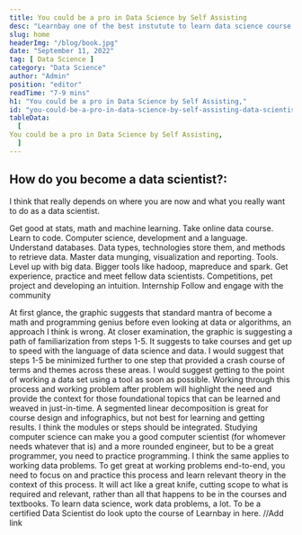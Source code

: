 ```yaml
---
title: You could be a pro in Data Science by Self Assisting
desc: "Learnbay one of the best instutute to learn data science course in India, so Enroll Now And Get Your Dream Job!"
slug: home
headerImg: "/blog/book.jpg"
date: "September 11, 2022"
tag: [ Data Science ]
category: "Data Science"
author: "Admin"
position: "editor"
readTime: "7-9 mins"
h1: "You could be a pro in Data Science by Self Assisting,"
id: "you-could-be-a-pro-in-data-science-by-self-assisting-data-scientist"
tableData:
  [
You could be a pro in Data Science by Self Assisting,
  ]
---
```

## How do you become a data scientist?:

I think that really depends on where you are now and what you really want to do as a data scientist.

 Get good at stats, math and machine learning. Take online data course.
    Learn to code. Computer science, development and a language.
    Understand databases. Data types, technologies store them, and methods to retrieve data.
    Master data munging, visualization and reporting. Tools.
    Level up with big data. Bigger tools like hadoop, mapreduce and spark.
    Get experience, practice and meet fellow data scientists. Competitions, pet project and developing an intuition.
    Internship
    Follow and engage with the community

At first glance, the graphic suggests that standard mantra of become a math and programming genius before even looking at data or algorithms, an approach I think is wrong. At closer examination, the graphic is suggesting a path of familiarization from steps 1-5. It suggests to take courses and get up to speed with the language of data science and data.
I would suggest that steps 1-5 be minimized further to one step that provided a crash course of terms and themes across these areas. I would suggest getting to the point of working a data set using a tool as soon as possible. Working through this process and working problem after problem will highlight the need and provide the context for those foundational topics that can be learned and weaved in just-in-time.
A segmented linear decomposition is great for course design and infographics, but not best for learning and getting results. I think the modules or steps should be integrated. Studying computer science can make you a good computer scientist (for whomever needs whatever that is) and a more rounded engineer, but to be a great programmer, you need to practice programming.
I think the same applies to working data problems. To get great at working problems end-to-end, you need to focus on and practice this process and learn relevant theory in the context of this process. It will act like a great knife, cutting scope to what is required and relevant, rather than all that happens to be in the courses and textbooks.
To learn data science, work data problems, a lot. To be a certified Data Scientist do look upto the course of Learnbay in here.
//Add link